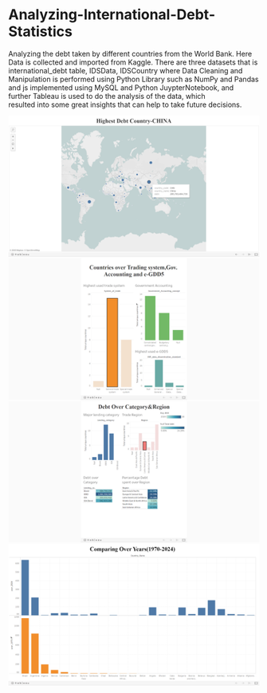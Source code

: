 # Analyzing-International-Debt-Statistics

Analyzing the debt taken by different countries from the World Bank.
Here Data is collected and imported from Kaggle.
There are three datasets that is international_debt table, IDSData, IDSCountry where Data Cleaning and Manipulation is performed using Python Library such as NumPy and 
Pandas and js implemented using MySQL and Python JuypterNotebook, and  
further Tableau is used to do the analysis of the data, which  
resulted into  some great  insights that can help to  take future decisions.

![Screenshot](image_1.png)
![Screenshot](image_2.png)
![Screenshot](image_3.png)
![Screenshot](image_4.png)